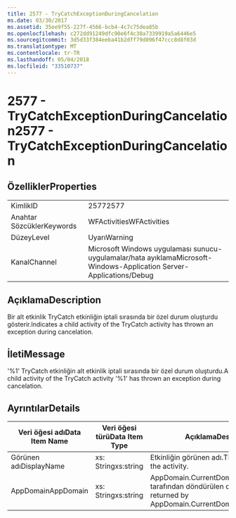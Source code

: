 ```yaml
---
title: 2577 - TryCatchExceptionDuringCancelation
ms.date: 03/30/2017
ms.assetid: 35ee9f55-227f-4566-bcb4-4c7c75dea85b
ms.openlocfilehash: c272dd91249dfc90e6f4c38a7339919a5a6446e5
ms.sourcegitcommit: 3d5d33f384eeba41b2dff79d096f47ccc8d8f03d
ms.translationtype: MT
ms.contentlocale: tr-TR
ms.lasthandoff: 05/04/2018
ms.locfileid: "33510737"
---
```

# <a name="2577---trycatchexceptionduringcancelation"></a><span data-ttu-id="e58b2-102">2577 - TryCatchExceptionDuringCancelation</span><span class="sxs-lookup"><span data-stu-id="e58b2-102">2577 - TryCatchExceptionDuringCancelation</span></span>
## <a name="properties"></a><span data-ttu-id="e58b2-103">Özellikler</span><span class="sxs-lookup"><span data-stu-id="e58b2-103">Properties</span></span>  
  
|||  
|-|-|  
|<span data-ttu-id="e58b2-104">Kimlik</span><span class="sxs-lookup"><span data-stu-id="e58b2-104">ID</span></span>|<span data-ttu-id="e58b2-105">2577</span><span class="sxs-lookup"><span data-stu-id="e58b2-105">2577</span></span>|  
|<span data-ttu-id="e58b2-106">Anahtar Sözcükler</span><span class="sxs-lookup"><span data-stu-id="e58b2-106">Keywords</span></span>|<span data-ttu-id="e58b2-107">WFActivities</span><span class="sxs-lookup"><span data-stu-id="e58b2-107">WFActivities</span></span>|  
|<span data-ttu-id="e58b2-108">Düzey</span><span class="sxs-lookup"><span data-stu-id="e58b2-108">Level</span></span>|<span data-ttu-id="e58b2-109">Uyarı</span><span class="sxs-lookup"><span data-stu-id="e58b2-109">Warning</span></span>|  
|<span data-ttu-id="e58b2-110">Kanal</span><span class="sxs-lookup"><span data-stu-id="e58b2-110">Channel</span></span>|<span data-ttu-id="e58b2-111">Microsoft Windows uygulaması sunucu-uygulamalar/hata ayıklama</span><span class="sxs-lookup"><span data-stu-id="e58b2-111">Microsoft-Windows-Application Server-Applications/Debug</span></span>|  
  
## <a name="description"></a><span data-ttu-id="e58b2-112">Açıklama</span><span class="sxs-lookup"><span data-stu-id="e58b2-112">Description</span></span>  
 <span data-ttu-id="e58b2-113">Bir alt etkinlik TryCatch etkinliğin iptali sırasında bir özel durum oluşturdu gösterir.</span><span class="sxs-lookup"><span data-stu-id="e58b2-113">Indicates a child activity of the TryCatch activity has thrown an exception during cancelation.</span></span>  
  
## <a name="message"></a><span data-ttu-id="e58b2-114">İleti</span><span class="sxs-lookup"><span data-stu-id="e58b2-114">Message</span></span>  
 <span data-ttu-id="e58b2-115">'%1' TryCatch etkinliğin alt etkinlik iptali sırasında bir özel durum oluşturdu.</span><span class="sxs-lookup"><span data-stu-id="e58b2-115">A child activity of the TryCatch activity '%1' has thrown an exception during cancelation.</span></span>  
  
## <a name="details"></a><span data-ttu-id="e58b2-116">Ayrıntılar</span><span class="sxs-lookup"><span data-stu-id="e58b2-116">Details</span></span>  
  
|<span data-ttu-id="e58b2-117">Veri öğesi adı</span><span class="sxs-lookup"><span data-stu-id="e58b2-117">Data Item Name</span></span>|<span data-ttu-id="e58b2-118">Veri öğesi türü</span><span class="sxs-lookup"><span data-stu-id="e58b2-118">Data Item Type</span></span>|<span data-ttu-id="e58b2-119">Açıklama</span><span class="sxs-lookup"><span data-stu-id="e58b2-119">Description</span></span>|  
|--------------------|--------------------|-----------------|  
|<span data-ttu-id="e58b2-120">Görünen adı</span><span class="sxs-lookup"><span data-stu-id="e58b2-120">DisplayName</span></span>|<span data-ttu-id="e58b2-121">xs: String</span><span class="sxs-lookup"><span data-stu-id="e58b2-121">xs:string</span></span>|<span data-ttu-id="e58b2-122">Etkinliğin görünen adı.</span><span class="sxs-lookup"><span data-stu-id="e58b2-122">The display name of the activity.</span></span>|  
|<span data-ttu-id="e58b2-123">AppDomain</span><span class="sxs-lookup"><span data-stu-id="e58b2-123">AppDomain</span></span>|<span data-ttu-id="e58b2-124">xs: String</span><span class="sxs-lookup"><span data-stu-id="e58b2-124">xs:string</span></span>|<span data-ttu-id="e58b2-125">AppDomain.CurrentDomain.FriendlyName tarafından döndürülen dize.</span><span class="sxs-lookup"><span data-stu-id="e58b2-125">The string returned by AppDomain.CurrentDomain.FriendlyName.</span></span>|
